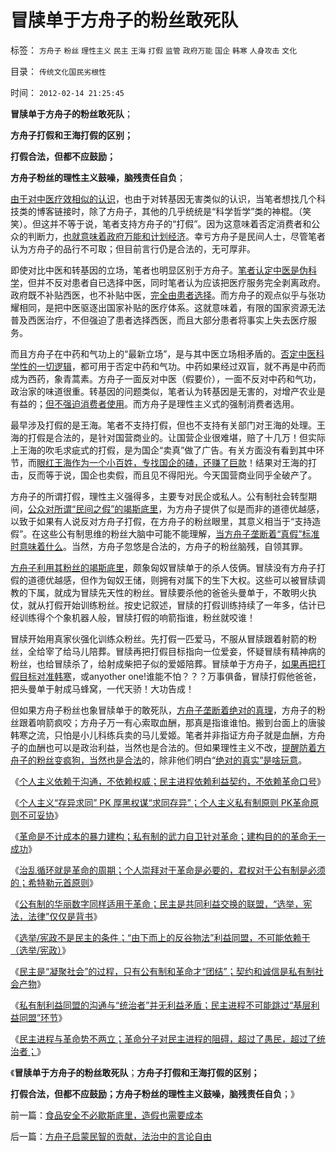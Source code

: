 # 冒牍单于方舟子的粉丝敢死队

标签： `方舟子` `粉丝` `理性主义` `民主` `王海` `打假` `监管` `政府万能` `国企` `韩寒` `人身攻击` `文化` 

目录： `传统文化国民劣根性`

时间： `2012-02-14 21:25:45`

**冒牍单于方舟子的粉丝敢死队**；

**方舟子打假和王海打假的区别；**

**打假合法，但都不应鼓励；**

**方舟子粉丝的理性主义鼓噪，脑残责任自负**；

[由于对中医疗效相似的认识](../../../2009/5/13/中医是理论，西医是检查标准；.md)，也由于对转基因无害类似的认识，当笔者想找几个科技类的博客链接时，除了方舟子，其他的几乎统统是“科学哲学”类的神棍。（笑笑）。但这并不等于说，笔者支持方舟子的“打假”。因为这意味着否定消费者和公众的判断力，[也就意味着政府万能和计划经济](../../../2011/6/11/消费者不能保护自已吗？监管必不可少吗？.md)。幸亏方舟子是民间人士，尽管笔者认为方舟子的品行不可取；但目前言行仍是合法的，无可厚非。

即使对比中医和转基因的立场，笔者也明显区别于方舟子。[笔者认定中医是伪科学](../../../2010/7/12/中医是玄学；双盲统计是医疗保险的依据.md)，但并不反对患者自已选择中医，同时笔者认为应该把医疗服务完全剥离政府。政府既不补贴西医，也不补贴中医，[完全由患者选择](../../../2010/7/12/公共医疗就是特权医疗，请把就医选择权归还病人.md)。而方舟子的观点似乎与张功耀相同，是把中医驱逐出国家补贴的医疗体系。这就意味着，有限的国家资源无法普及西医治疗，不但强迫了患者选择西医，而且大部分患者将事实上失去医疗服务。

而且方舟子在中药和气功上的“最新立场”，是与其中医立场相矛盾的。[否定中医科学性的一切逻辑](../../../2010/7/11/中医不是实证科学.md)，都可用于否定中药和气功。中药如果经过双盲，就不再是中药而成为西药，象青蒿素。方舟子一面反对中医（假要价），一面不反对中药和气功，政治家的味道很重。转基因的问题类似，笔者认为转基因是无害的，对增产农业是有益的；[但不强迫消费者使用](../../../2010/5/28/不要强迫转基因消费者是或否选择.md)。而方舟子是理性主义式的强制消费者选用。

最早涉及打假的是王海。笔者不支持打假，但也不支持有关部门对王海的处理。王海的打假是合法的，是针对国营商业的。让国营企业很难堪，赔了十几万！但实际上王海的吹毛求疵式的打假，是为国企“卖真”做了广告。有关方面没有看到其中环节，而[眼红王海作为一个小百姓，专找国企的碴，还赚了巨款](../../../2007/8/28/私有财产有罪；“巨款”是大罪.md)！结果对王海的打击，反而等于说，国企也卖假，而且见不得阳光。今天国营商业同乎全破产了。

方舟子的所谓打假，理性主义强得多，主要专对民企或私人。公有制社会转型期间，[公众对所谓“民间之假”的竭斯底里](../../../2011/6/10/汤姆叔叔竭斯底里的小屋和丛林.md)，为方舟子提供了似是而非的道德优越感，以致于如果有人说反对方舟子打假，在方舟子的粉丝眼里，其意义相当于“支持造假”。在这些公有制思维的粉丝大脑中可能不能理解，[当方舟子垄断着“真假”标准时意味着什么](../../../2011/2/8/绝对的真理标准，意味着绝对的权力.md)。当然，方舟子忽悠是合法的，方舟子的粉丝脑残，自领其罪。

[方舟子利用其粉丝的竭斯底里](../../../2009/5/13/中医是理论，西医是检查标准；.md)，颇象匈奴冒牍单于的杀人伎俩。冒牍没有方舟子打假的道德优越感，但作为匈奴王储，则拥有对属下的生下大权。这些可以被冒牍调教的下属，就成为冒牍先天性的粉丝。冒牍要杀他的爸爸头曼单于，不敢明火执仗，就从打假开始训练粉丝。按史记叙述，冒牍的打假训练持续了一年多，估计已经训练得个个象机器人般，冒牍打假的响箭指谁，粉丝就咬谁！

冒牍开始用真家伙强化训练众粉丝。先打假一匹爱马，不服从冒牍跟着射箭的粉丝，全给宰了给马儿陪葬。冒牍再把打假目标指向一位爱妾，怀疑冒牍有精神病的粉丝，也给冒牍杀了，给射成柴把子似的爱姬陪葬。冒牍单于方舟子，[如果再把打假目标对准韩寒](../../../2012/2/8/个人主义眼中的革命分子和不革命的韩寒.md)，或anyother one!谁能不怕？？？万事俱备，冒牍打假他爸爸，把头曼单于射成马蜂窝，一代天骄！大功告成！

但如果方舟子粉丝也象冒牍单于的敢死队，[方舟子垄断着绝对的真理](../../../2009/11/18/绝对的真理之大尾巴狼定律.md)，方舟子的粉丝跟着响箭疯咬；方舟子万一有心索取血酬，那真是指谁谁怕。搬到台面上的唐骏韩寒之流，只怕是小儿科练兵卖的马儿爱姬。笔者并非指证方舟子就是血酬，方舟子的血酬也可以是政治利益，当然也是合法的。但如果理性主义不改，[提醒防着方舟子的粉丝变疯狗，当然也是合法](../../../2010/10/10/“创造性伪证”哲学诡辩艺术.md)的，除非他们明白“[绝对的真实”是啥玩意](../../../2011/6/9/历史观就是现实的世界观.md)。

《[个人主义依赖于沟通，不依赖权威；民主进程依赖利益契约，不依赖革命口号](../../../2012/2/11/民主依赖利益契约，不依赖革命口号.md)》

《[个人主义“存异求同” PK 厚黑权谋“求同存异”；个人主义私有制原则 PK革命原则不可妥协](../../../2012/2/12/个人主义“存异求同”PK革命厚黑权谋.md)》

《[革命是不计成本的暴力建构；私有制的武力自卫针对革命；建构目的的革命无一成功](../../../2012/2/12/革命是不计成本的暴力建构；武力自卫针对革命.md)》

《[治乱循环就是革命的周期；个人崇拜对于革命是必要的，君权对于公有制是必须的；希特勒元首原则](../../../2012/2/12/希特勒的元首原则有什么合理性？.md)》

《[公有制的华丽数字同样适用于革命；民主是共同利益交换的联盟，“选举，宪法，法律”仅仅是背书](../../../2012/2/12/民主是共同利益交换的联盟，革命偏爱拉起虎皮作大旗.md)》

《[选举/宪政不是民主的条件；“由下而上的反谷物法”利益同盟，不可能依赖于（选举/宪政）](../../../2012/2/13/革命伤害的是民众,选举／宪政不是民主的条件.md)》

《[民主是“凝聚社会”的过程，只有公有制和革命才“团结”；契约和诚信是私有制社会产物](../../../2012/2/13/民主凝聚社会，只有革命才团结.md)》

《[私有制利益同盟的沟通与“统治者”并无利益矛盾；民主进程不可能跳过“基层利益同盟”环节](../../../2012/2/13/民主进程不可能跳过基层建设“由上而下”.md)》

《[民主进程与革命势不两立；革命分子对民主进程的阻碍，超过了愚民，超过了统治者；](../../../2012/2/13/民主进程与革命势不两立.md)》

《**冒牍单于方舟子的粉丝敢死队**；**方舟子打假和王海打假的区别；**

**打假合法，但都不应鼓励；方舟子粉丝的理性主义鼓噪，脑残责任自负**；》



前一篇：[食品安全不必歇斯底里，造假也需要成本](../../../2012/2/13/食品安全不必歇斯底里，造假也需要成本.md)

后一篇：[方舟子启蒙民智的贡献，法治中的言论自由](../../../2012/2/14/方舟子启蒙民智的贡献，法治中的言论自由.md)